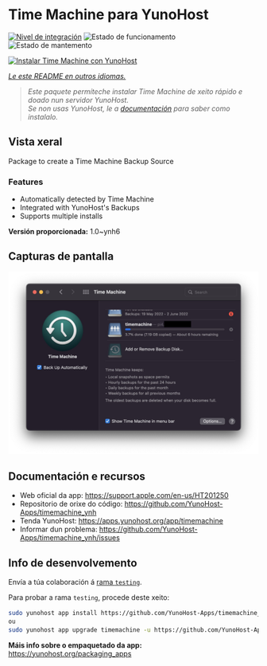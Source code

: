 <!--
NOTA: Este README foi creado automáticamente por <https://github.com/YunoHost/apps/tree/master/tools/readme_generator>
NON debe editarse manualmente.
-->

# Time Machine para YunoHost

[![Nivel de integración](https://dash.yunohost.org/integration/timemachine.svg)](https://dash.yunohost.org/appci/app/timemachine) ![Estado de funcionamento](https://ci-apps.yunohost.org/ci/badges/timemachine.status.svg) ![Estado de mantemento](https://ci-apps.yunohost.org/ci/badges/timemachine.maintain.svg)

[![Instalar Time Machine con YunoHost](https://install-app.yunohost.org/install-with-yunohost.svg)](https://install-app.yunohost.org/?app=timemachine)

*[Le este README en outros idiomas.](./ALL_README.md)*

> *Este paquete permíteche instalar Time Machine de xeito rápido e doado nun servidor YunoHost.*  
> *Se non usas YunoHost, le a [documentación](https://yunohost.org/install) para saber como instalalo.*

## Vista xeral

Package to create a Time Machine Backup Source

### Features

- Automatically detected by Time Machine
- Integrated with YunoHost's Backups
- Supports multiple installs

**Versión proporcionada:** 1.0~ynh6

## Capturas de pantalla

![Captura de pantalla de Time Machine](./doc/screenshots/example.jpg)

## Documentación e recursos

- Web oficial da app: <https://support.apple.com/en-us/HT201250>
- Repositorio de orixe do código: <https://github.com/YunoHost-Apps/timemachine_ynh>
- Tenda YunoHost: <https://apps.yunohost.org/app/timemachine>
- Informar dun problema: <https://github.com/YunoHost-Apps/timemachine_ynh/issues>

## Info de desenvolvemento

Envía a túa colaboración á [rama `testing`](https://github.com/YunoHost-Apps/timemachine_ynh/tree/testing).

Para probar a rama `testing`, procede deste xeito:

```bash
sudo yunohost app install https://github.com/YunoHost-Apps/timemachine_ynh/tree/testing --debug
ou
sudo yunohost app upgrade timemachine -u https://github.com/YunoHost-Apps/timemachine_ynh/tree/testing --debug
```

**Máis info sobre o empaquetado da app:** <https://yunohost.org/packaging_apps>
